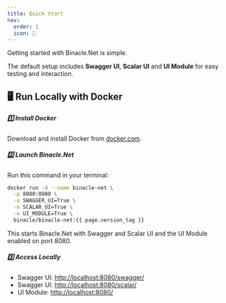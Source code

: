 ```yaml
---
title: Quick Start
nav:
  order: 1
  icon: 🚀
---
```


Getting started with Binacle.Net is simple.

The default setup includes **Swagger UI**, **Scalar UI** and  **UI Module** for easy testing and interaction.

## 🖥️ Run Locally with Docker

##### 1️⃣ Install Docker

Download and install Docker from [docker.com](https://www.docker.com/get-started).

##### 2️⃣ Launch Binacle.Net

Run this command in your terminal:

```bash
docker run -d --name binacle-net \
  -p 8080:8080 \
  -e SWAGGER_UI=True \
  -e SCALAR_UI=True \
  -e UI_MODULE=True \ 
  binacle/binacle-net:{{ page.version_tag }}
```

This starts Binacle.Net with Swagger and Scalar UI and the UI Module enabled on port 8080.

##### 3️⃣ Access Locally

- Swagger UI: [http://localhost:8080/swagger/](http://localhost:8080/swagger/)
- Swagger UI: [http://localhost:8080/scalar/](http://localhost:8080/scalar/)
- UI Module: [http://localhost:8080/](http://localhost:8080/)

